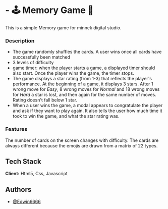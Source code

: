 # - 🕹️ Memory Game 🧠

This is a simple Memory game for minnek digital studio.

### Description
 - The game randomly shuffles the cards. A user wins once all cards have successfully been matched
 - 3 levels of difficulty
 - game timer: when the player starts a game, a displayed timer should also start. Once the player wins the game, the timer stops.
 - The game displays a star rating (from 1-3) that reflects the player's performance. At the beginning of a game, it displays 3 stars. After 1 wrong move for _Easy_, 8 wrong moves for _Normal_ and 18 wrong moves for _Hard_ a star is lost, and then again for the same number of moves. Rating doesn't fall below 1 star.
 - When a user wins the game, a modal appears to congratulate the player and ask if they want to play again. It also tells the user how much time it took to win the game, and what the star rating was.




### Features
The number of cards on the screen changes with difficulty.
The cards are always different because the emojis are drawn from a matrix of 22 types.

## Tech Stack

**Client:** Html5, Css, Javascript

## Authors

- [@Edwin6666](https://github.com/Edwin6666)